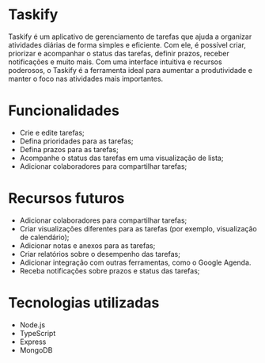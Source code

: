 # Taskify

Taskify é um aplicativo de gerenciamento de tarefas que ajuda a organizar atividades diárias de forma simples e eficiente. Com ele, é possível criar, priorizar e acompanhar o status das tarefas, definir prazos, receber notificações e muito mais. Com uma interface intuitiva e recursos poderosos, o Taskify é a ferramenta ideal para aumentar a produtividade e manter o foco nas atividades mais importantes.

# Funcionalidades

- Crie e edite tarefas;
- Defina prioridades para as tarefas;
- Defina prazos para as tarefas;
- Acompanhe o status das tarefas em uma visualização de lista;
- Adicionar colaboradores para compartilhar tarefas;

# Recursos futuros

- Adicionar colaboradores para compartilhar tarefas;
- Criar visualizações diferentes para as tarefas (por exemplo, visualização de calendário);
- Adicionar notas e anexos para as tarefas;
- Criar relatórios sobre o desempenho das tarefas;
- Adicionar integração com outras ferramentas, como o Google Agenda.
- Receba notificações sobre prazos e status das tarefas;

# Tecnologias utilizadas

- Node.js
- TypeScript
- Express
- MongoDB
